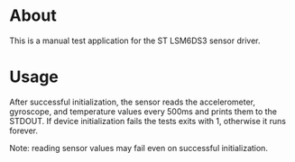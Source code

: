 # About
This is a manual test application for the ST LSM6DS3 sensor driver.

# Usage

After successful initialization, the sensor reads the accelerometer, gyroscope,
and temperature values every 500ms and prints them to the STDOUT. If device
initialization fails the tests exits with 1, otherwise it runs forever.

Note: reading sensor values may fail even on successful initialization.
